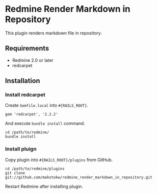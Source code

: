 # Redmine Render Markdown in Repository

This plugin renders markdown file in repository.

## Requirements

* Redmine 2.0 or later
* redcarpet


## Installation

### Install redcarpet

Create ``Gemfile.local`` into ``#{RAILS_ROOT}``.

```
gem 'redcarpet', '2.2.2'
```

And execute ```bundle install``` command.

```
cd /path/to/redmine/
bundle install
```

### Install pluign


Copy plugin into ``#{RAILS_ROOT}/plugins`` from GitHub.

```
cd /path/to/redmine/plugins
git clone git://github.com/makotokw/redmine_render_markdown_in_repository.git
```

Restart Redmine after installing plugin.